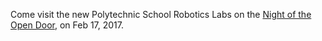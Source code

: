 ---
---
Come visit the new Polytechnic School Robotics Labs on the [Night of the Open Door](https://opendoor.asu.edu/polytechnic), on Feb 17, 2017.
